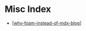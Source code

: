 # Misc Index

- [[why-foam-instead-of-mdx-blog]]

[//begin]: # "Autogenerated link references for markdown compatibility"
[why-foam-instead-of-mdx-blog]: why-foam-instead-of-mdx-blog "Why Foam instead of MDX"
[//end]: # "Autogenerated link references"
